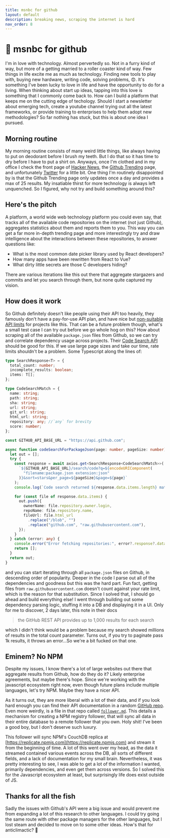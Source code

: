 ```yaml
---
title: msnbc for github
layout: default
description: breaking news, scraping the internet is hard
nav_order: 8
---
```


# 📰 msnbc for github

I'm in love with technology. Almost pervertedly so. Not in a furry kind of way, but more of a getting married to a roller coaster kind of way. Few things in life excite me as much as technology. Finding new tools to play with, buying new hardware, writing code, solving problems, 😍. It's something I've been lucky to love in life and have the opportunity to do for a living. When thinking about start up ideas, tapping into this love is something that I commonly come back to. How can I build a platform that keeps me on the cutting edge of techology. Should I start a newsletter about emerging tech, create a youtube channel trying out all the latest frameworks, or provide training to enterprises to help them adopt new methodologies? So far nothing has stuck, but this is about one idea I pursued.

## Morning routine

My morning routine consists of many weird little things, like always having to put on deodorant before I brush my teeth. But I do that so it has time to dry before I have to put a shirt on. Anyways, once I'm clothed and in my office I check the front page of [Hacker News](https://news.ycombinator.com), the [Github Trending](https://github.com/trending) page, and unfortunately [Twitter](https://x.com/jreynoldsdev) for a little bit. One thing I'm routinely disappointed by is that the Github Trending page only updates once a day and provides a max of 25 results. My insatiable thirst for more technology is always left unquenched. So I figured, why not try and build something around this?

## Here's the pitch

A platform, a world wide web technology platform you could even say, that tracks all of the available code repositories on the internet (not just Github), aggregates statistics about them and reports them to you. This way you can get a far more in-depth trending page and more interestingly try and draw intelligence about the interactions between these repositories, to answer questions like:

- What is the most common date picker library used by React developers?
- How many apps have been rewritten from React to Vue?
- What dirty little secrets are those C developers hiding?

There are various iterations like this out there that aggregate stargazers and commits and let you search through them, but none quite captured my vision.

## How does it work

So Github definitely doesn't like people using their API too heavily, they famously don't have a pay-for-use API plan, and have nice but [non-suitable API limits](https://docs.github.com/en/rest/using-the-rest-api/rate-limits-for-the-rest-api?apiVersion=2022-11-28) for projects like this. That can be a future problem though, what's a small test case I can try out before we go whole hog on this? How about scraping all of the available `package.json` files from Github, so we can try and correlate dependency usage across projects. Their [Code Search API](https://docs.github.com/en/rest/search/search?apiVersion=2022-11-28#search-code) should be good for this. If we use large page sizes and take our time, rate limits shouldn't be a problem. Some Typescript along the lines of:

```typescript
type SearchResponse<T> = {
  total_count: number;
  incomplete_results: boolean;
  items: T[];
};

type CodeSearchMatch = {
  name: string;
  path: string;
  sha: string;
  url: string;
  git_url: string;
  html_url: string;
  repository: any; //`any` for brevity
  score: number;
};

const GITHUB_API_BASE_URL = "https://api.github.com";

async function codeSearchForPackageJson(page: number, pageSize: number) {
  let out = [];
  try {
    const response = await axios.get<SearchResponse<CodeSearchMatch>>(
      `${GITHUB_API_BASE_URL}/search/code?q=${encodeURIComponent(
        "filename:package.json extension:json"
      )}&sort=stars&per_page=${pageSize}&page=${page}`
    );
    console.log(`Code search returned ${response.data.items.length} matches`);

    for (const file of response.data.items) {
      out.push({
        ownerName: file.repository.owner.login,
        repoName: file.repository.name,
        fileUrl: file.html_url
          .replace("/blob", "")
          .replace("github.com", "raw.githubusercontent.com"),
      });
    }
  } catch (error: any) {
    console.error("Error fetching repositories:", error?.response?.data);
    return [];
  }
  return out;
}
```

and you can start iterating through all `package.json` files on Github, in descending order of popularity. Deeper in the code I parse out all of the dependencies and goodness but this was the hard part. Fun fact, getting files from `raw.githubusercontent.com` doesn't count against your rate limit, which is the reason for that substitution. Since I solved that, I should go ahead and build everything else! I went through building out some dependency parsing logic, stuffing it into a DB and displaying it in a UI. Only for me to discover, 2 days later, this note in their docs

> the GitHub REST API provides up to 1,000 results for each search

which I didn't think would be a problem because my search showed millions of results in the total count parameter. Turns out, if you try to paginate pass 1k results, it throws an error...So we're a bit fucked on that one.

## Eminem? No NPM

Despite my issues, I know there's a lot of large websites out there that aggregate results from Github, how do they do it? Likely enterprise agreements, but maybe there's hope. Since we're working with the javascript ecosystem right now, even though future plans include multiple languages, let's try NPM. Maybe they have a nicer API.

As it turns out, they are more liberal with a lot of their data, and if you look hard enough you can find their API documentation in a random [GitHub repo](https://github.com/npm/registry/blob/master/docs/REGISTRY-API.md). Even more weirdly, is a file in that repo called [`follower.md`](https://github.com/npm/registry/blob/master/docs/follower.md). This details a mechanism for creating a NPM registry follower, that will sync all data in their entire database to a remote follower that you own. Holy shit! I've been a good boy, but I don't deserve such luxury.

This follower will sync NPM's CouchDB replica at [https://replicate.npmjs.com](https://replicate.npmjs.com) and stream it from the beginning of time. A lot of this went over my head, as the data it streamed contained various events across the DB, all sorts of different fields, and a lack of documentation for my small brain. Nevertheless, it was pretty interesting to see, I was able to get a lot of the information I wanted, primarily dependencies, and even get them across versions. So I solved this for the Javascript ecosystem at least, but surprisingly life does exist outside of JS.

## Thanks for all the fish

Sadly the issues with Github's API were a big issue and would prevent me from expanding a lot of this research to other languages. I could try going the same route with other package managers for the other languages, but I lost steam and decided to move on to some other ideas. How's that for anticlimactic? 🫡
